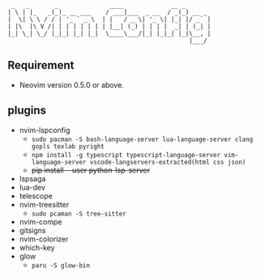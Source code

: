 ```
 _   _       _              ____             __ _
| \ | |_   _(_)_ __ ___    / ___|___  _ __  / _(_) __ _
|  \| \ \ / / | '_ ` _ \  | |   / _ \| '_ \| |_| |/ _` |
| |\  |\ V /| | | | | | | | |__| (_) | | | |  _| | (_| |
|_| \_| \_/ |_|_| |_| |_|  \____\___/|_| |_|_| |_|\__, |
                                                  |___/
```

## Requirement

- Neovim version 0.5.0 or above.

## plugins

- nvim-lspconfig
  - `sudo pacman -S bash-language-server lua-language-server clang gopls texlab pyright`
  - `npm install -g typescript typescript-language-server vim-language-server vscode-langservers-extracted(html css json)`
  - ~~pip install --user python-lsp-server~~
- lspsaga
- lua-dev
- telescope
- nvim-treesitter
  - `sudo pcaman -S tree-sitter`
- nvim-compe
- gitsigns
- nvim-colorizer
- which-key
- glow
  - `paru -S glow-bin`
